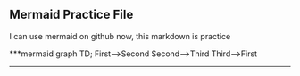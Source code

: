## Mermaid Practice File

I can use mermaid on github now, this markdown is practice

***mermaid
graph TD;
    First-->Second
    Second-->Third
    Third-->First



***
